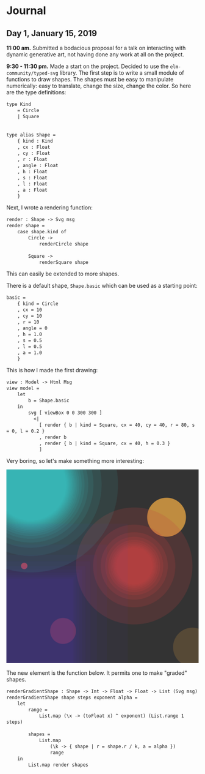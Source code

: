 # Journal

## Day 1, January 15, 2019

**11:00 am.** Submitted a bodacious proposal for a talk on interacting with dynamic generative art, not having done any work at all on the project.

**9:30 - 11:30 pm.** Made a start on the project.  Decided to use the `elm-community/typed-svg` library. The first step is to write a small module of functions to draw shapes.  The shapes must be easy to manipulate numerically: easy to translate, change the size, change the color.  So here are the type definitions:

```
type Kind
    = Circle
    | Square


type alias Shape =
    { kind : Kind
    , cx : Float
    , cy : Float
    , r : Float
    , angle : Float
    , h : Float
    , s : Float
    , l : Float
    , a : Float
    }
```

Next, I wrote a rendering function:

```
render : Shape -> Svg msg
render shape =
    case shape.kind of
        Circle ->
            renderCircle shape

        Square ->
            renderSquare shape
```
This can easily be extended to more shapes.

There is a default shape, `Shape.basic` which can be used as a starting point:

```
basic =
    { kind = Circle
    , cx = 10
    , cy = 10
    , r = 10
    , angle = 0
    , h = 1.0
    , s = 0.5
    , l = 0.5
    , a = 1.0
    }
```
This is how I made the first drawing:

```
view : Model -> Html Msg
view model =
    let
        b = Shape.basic
    in
        svg [ viewBox 0 0 300 300 ]
          <|
            [ render { b | kind = Square, cx = 40, cy = 40, r = 80, s = 0, l = 0.2 }
            , render b
            , render { b | kind = Square, cx = 40, h = 0.3 }
            ]
```

Very boring, so let's make something more interesting:

![Image](image/day1.png)

The new element is the function below.  It permits one to make "graded" shapes.

```
renderGradientShape : Shape -> Int -> Float -> Float -> List (Svg msg)
renderGradientShape shape steps exponent alpha =
    let
        range =
            List.map (\x -> (toFloat x) ^ exponent) (List.range 1 steps)

        shapes =
            List.map
                (\k -> { shape | r = shape.r / k, a = alpha })
                range
    in
        List.map render shapes
```
